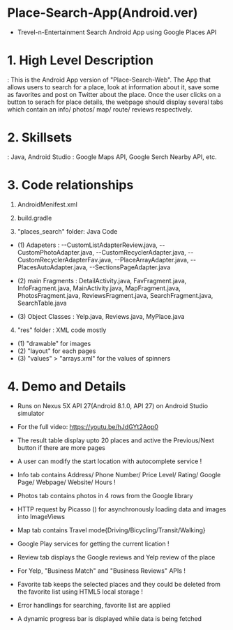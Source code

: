 # Place-Search-App(Android.ver)
- Trevel-n-Entertainment Search Android App using Google Places API

# 1. High Level Description
: This is the Android App version of "Place-Search-Web". 
The App that allows users to search for a place, look at information about it, save some as favorites and post on Twitter about the place. Once the user clicks on a button to serach for place details, the webpage should display several tabs which contain an info/ photos/ map/ route/ reviews respectively.
   
   
# 2. Skillsets
: Java, Android Studio
: Google Maps API, Google Serch Nearby API, etc.
   
# 3. Code relationships
1) AndroidMenifest.xml

2) build.gradle

3) "places_search" folder: Java Code
- (1) Adapeters : 
--CustomListAdapterReview.java,
--CustomPhotoAdapter.java, 
--CustomRecyclerAdapter.java, 
--CustomRecyclerAdapterFav.java, 
--PlaceArrayAdapter.java, 
--PlacesAutoAdapter.java, 
--SectionsPageAdapter.java
						
- (2) main Fragments : DetailActivity.java, 
							  FavFragment.java, 
							  InfoFragment.java, 
							  MainActivity.java, 
							  MapFragment.java, 
							  PhotosFragment.java, 
							  ReviewsFragment.java, 
							  SearchFragment.java, 
							  SearchTable.java
							  
- (3) Object Classes : Yelp.java, 
							  Reviews.java, 
							  MyPlace.java

4) "res" folder : XML code mostly 
- (1) "drawable" for images
- (2) "layout" for each pages
- (3) "values" > "arrays.xml" for the values of spinners 



# 4. Demo and Details
- Runs on Nexus 5X API 27(Android 8.1.0, API 27) on Android Studio simulator
- For the full video: https://youtu.be/hJdGYt2Aop0

- The result table display upto 20 places and active the Previous/Next button if there are more pages
- A user can modify the start location with autocomplete service
!

- Info tab contains Address/ Phone Number/ Price Level/ Rating/ Google Page/ Webpage/ Website/ Hours
!

- Photos tab contains photos in 4 rows from the Google library
- HTTP request by Picasso () for asynchronously loading data and images into ImageViews

- Map tab contains Travel mode{Driving/Bicycling/Transit/Walking}
- Google Play services for getting the current lication 
!

- Review tab displays the Google reviews and Yelp review of the place
- For Yelp, "Business Match" and "Business Reviews" APIs
!

- Favorite tab keeps the selected places and they could be deleted from the favorite list using HTML5 local storage 
!

- Error handlings for searching, favorite list are applied
- A dynamic progress bar is displayed while data is being fetched

